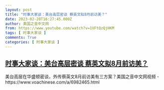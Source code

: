 ```yaml
---
layout: post
title: "时事大家谈：美台高层密谈 蔡英文拟8月前访美？"
date: 2023-02-28T16:27:45.000Z
author: 美国之音中文网
from: https://www.youtube.com/watch?v=1VFtQzQjHKM
tags: [ 时事大家谈 ]
comments: True
categories: [ 时事大家谈 ]
---
```

<!--1677601665000-->
[时事大家谈：美台高层密谈 蔡英文拟8月前访美？](https://www.youtube.com/watch?v=1VFtQzQjHKM)
------

<div>
美台高层在华盛顿密谈，外传蔡英文8月前访美有三方案？美国之音中文网视频 - https://www.voachinese.com/a/6982465.html
</div>
